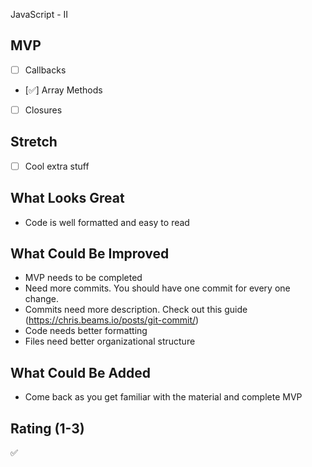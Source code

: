 JavaScript - II

## MVP

- [ ] Callbacks
- [✅] Array Methods
- [ ] Closures

## Stretch

- [ ] Cool extra stuff

## What Looks Great

- Code is well formatted and easy to read

## What Could Be Improved

- MVP needs to be completed
- Need more commits. You should have one commit for every one change.
- Commits need more description. Check out this guide (https://chris.beams.io/posts/git-commit/)
- Code needs better formatting
- Files need better organizational structure

## What Could Be Added

- Come back as you get familiar with the material and complete MVP

## Rating (1-3)

✅
